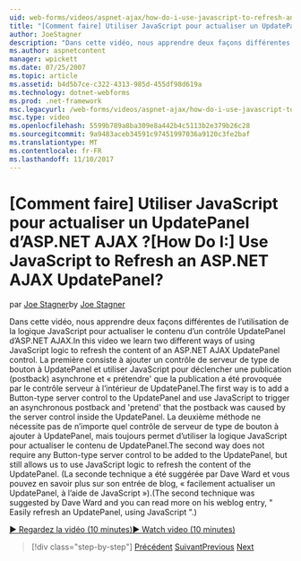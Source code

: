 ```yaml
---
uid: web-forms/videos/aspnet-ajax/how-do-i-use-javascript-to-refresh-an-aspnet-ajax-updatepanel
title: "[Comment faire] Utiliser JavaScript pour actualiser un UpdatePanel d’ASP.NET AJAX ? | Microsoft Docs"
author: JoeStagner
description: "Dans cette vidéo, nous apprendre deux façons différentes de l’utilisation de la logique JavaScript pour actualiser le contenu d’un contrôle UpdatePanel d’ASP.NET AJAX. La première consiste à ajouter un..."
ms.author: aspnetcontent
manager: wpickett
ms.date: 07/25/2007
ms.topic: article
ms.assetid: b4d5b7ce-c322-4313-985d-455df98d619a
ms.technology: dotnet-webforms
ms.prod: .net-framework
msc.legacyurl: /web-forms/videos/aspnet-ajax/how-do-i-use-javascript-to-refresh-an-aspnet-ajax-updatepanel
msc.type: video
ms.openlocfilehash: 5599b789a8ba309e8a442b4c5113b2e379b26c28
ms.sourcegitcommit: 9a9483aceb34591c97451997036a9120c3fe2baf
ms.translationtype: MT
ms.contentlocale: fr-FR
ms.lasthandoff: 11/10/2017
---
```

<a name="how-do-i-use-javascript-to-refresh-an-aspnet-ajax-updatepanel"></a><span data-ttu-id="a05e3-105">[Comment faire] Utiliser JavaScript pour actualiser un UpdatePanel d’ASP.NET AJAX ?</span><span class="sxs-lookup"><span data-stu-id="a05e3-105">[How Do I:] Use JavaScript to Refresh an ASP.NET AJAX UpdatePanel?</span></span>
====================
<span data-ttu-id="a05e3-106">par [Joe Stagner](https://github.com/JoeStagner)</span><span class="sxs-lookup"><span data-stu-id="a05e3-106">by [Joe Stagner](https://github.com/JoeStagner)</span></span>

<span data-ttu-id="a05e3-107">Dans cette vidéo, nous apprendre deux façons différentes de l’utilisation de la logique JavaScript pour actualiser le contenu d’un contrôle UpdatePanel d’ASP.NET AJAX.</span><span class="sxs-lookup"><span data-stu-id="a05e3-107">In this video we learn two different ways of using JavaScript logic to refresh the content of an ASP.NET AJAX UpdatePanel control.</span></span> <span data-ttu-id="a05e3-108">La première consiste à ajouter un contrôle de serveur de type de bouton à UpdatePanel et utiliser JavaScript pour déclencher une publication (postback) asynchrone et « prétendre' que la publication a été provoquée par le contrôle serveur à l’intérieur de UpdatePanel.</span><span class="sxs-lookup"><span data-stu-id="a05e3-108">The first way is to add a Button-type server control to the UpdatePanel and use JavaScript to trigger an asynchronous postback and 'pretend' that the postback was caused by the server control inside the UpdatePanel.</span></span> <span data-ttu-id="a05e3-109">La deuxième méthode ne nécessite pas de n’importe quel contrôle de serveur de type de bouton à ajouter à UpdatePanel, mais toujours permet d’utiliser la logique JavaScript pour actualiser le contenu de UpdatePanel.</span><span class="sxs-lookup"><span data-stu-id="a05e3-109">The second way does not require any Button-type server control to be added to the UpdatePanel, but still allows us to use JavaScript logic to refresh the content of the UpdatePanel.</span></span> <span data-ttu-id="a05e3-110">(La seconde technique a été suggérée par Dave Ward et vous pouvez en savoir plus sur son entrée de blog, « facilement actualiser un UpdatePanel, à l’aide de JavaScript »).</span><span class="sxs-lookup"><span data-stu-id="a05e3-110">(The second technique was suggested by Dave Ward and you can read more on his weblog entry, " Easily refresh an UpdatePanel, using JavaScript ".)</span></span>

[<span data-ttu-id="a05e3-111">&#9654; Regardez la vidéo (10 minutes)</span><span class="sxs-lookup"><span data-stu-id="a05e3-111">&#9654; Watch video (10 minutes)</span></span>](https://channel9.msdn.com/Blogs/ASP-NET-Site-Videos/how-do-i-use-javascript-to-refresh-an-aspnet-ajax-updatepanel)

>[!div class="step-by-step"]
<span data-ttu-id="a05e3-112">[Précédent](how-do-i-build-a-custom-aspnet-ajax-server-control.md)
[Suivant](how-do-i-determine-whether-an-asynchronous-postback-has-occurred.md)</span><span class="sxs-lookup"><span data-stu-id="a05e3-112">[Previous](how-do-i-build-a-custom-aspnet-ajax-server-control.md)
[Next](how-do-i-determine-whether-an-asynchronous-postback-has-occurred.md)</span></span>
